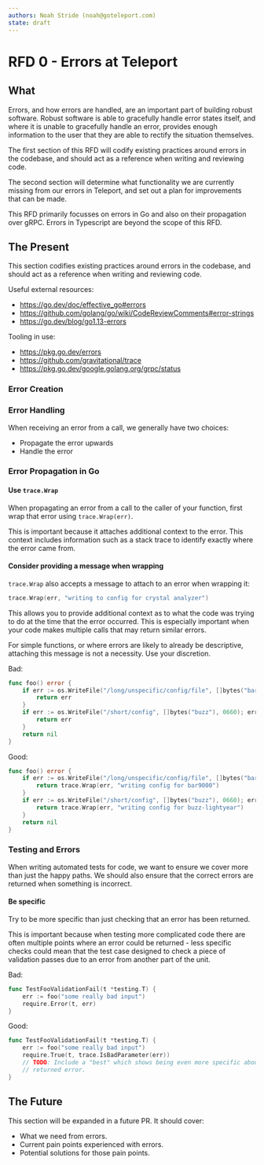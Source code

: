 ```yaml
---
authors: Noah Stride (noah@goteleport.com)
state: draft
---
```


# RFD 0 - Errors at Teleport

## What

Errors, and how errors are handled, are an important part of building robust
software. Robust software is able to gracefully handle error states itself, and
where it is unable to gracefully handle an error, provides enough information
to the user that they are able to rectify the situation themselves.

The first section of this RFD will codify existing practices around errors in
the codebase, and should act as a reference when writing and reviewing code.

The second section will determine what functionality we are currently missing
from our errors in Teleport, and set out a plan for improvements that can be
made.

This RFD primarily focusses on errors in Go and also on their propagation over
gRPC. Errors in Typescript are beyond the scope of this RFD.

## The Present

This section codifies existing practices around errors in the codebase, and
should act as a reference when writing and reviewing code.

Useful external resources:

- <https://go.dev/doc/effective_go#errors>
- <https://github.com/golang/go/wiki/CodeReviewComments#error-strings>
- <https://go.dev/blog/go1.13-errors>

Tooling in use:

- <https://pkg.go.dev/errors>
- <https://github.com/gravitational/trace>
- <https://pkg.go.dev/google.golang.org/grpc/status>

### Error Creation

### Error Handling

When receiving an error from a call, we generally have two choices:

- Propagate the error upwards
- Handle the error

### Error Propagation in Go

#### Use `trace.Wrap`

When propagating an error from a call to the caller of your function, first wrap
that error using `trace.Wrap(err)`.

This is important because it attaches additional context to the error. This
context includes information such as a stack trace to identify exactly where
the error came from.

#### Consider providing a message when wrapping

`trace.Wrap` also accepts a message to attach to an error when wrapping it:

```go
trace.Wrap(err, "writing to config for crystal analyzer")
```

This allows you to provide additional context as to what the code was trying to
do at the time that the error occurred. This is especially important when your
code makes multiple calls that may return similar errors.

For simple functions, or where errors are likely to already be descriptive,
attaching this message is not a necessity. Use your discretion.

Bad:

```go
func foo() error {
    if err := os.WriteFile("/long/unspecific/config/file", []bytes("bar"), 0660); err != nil {
        return err
    }
    if err := os.WriteFile("/short/config", []bytes("buzz"), 0660); err != nil {
        return err
    }
    return nil
}
```

Good:

```go
func foo() error {
    if err := os.WriteFile("/long/unspecific/config/file", []bytes("bar"), 0660); err != nil {
        return trace.Wrap(err, "writing config for bar9000")
    }
    if err := os.WriteFile("/short/config", []bytes("buzz"), 0660); err != nil {
        return trace.Wrap(err, "writing config for buzz-lightyear")
    }
    return nil
}
```

### Testing and Errors

When writing automated tests for code, we want to ensure we cover more than
just the happy paths. We should also ensure that the correct errors are
returned when something is incorrect.

#### Be specific

Try to be more specific than just checking that an error has been returned.

This is important because when testing more complicated code there are often
multiple points where an error could be returned - less specific checks could
mean that the test case designed to check a piece of validation passes due to an
error from another part of the unit.

Bad:

```go
func TestFooValidationFail(t *testing.T) {
    err := foo("some really bad input")
    require.Error(t, err)
}
```

Good:

```go
func TestFooValidationFail(t *testing.T) {
    err := foo("some really bad input")
    require.True(t, trace.IsBadParameter(err))
    // TODO: Include a "best" which shows being even more specific about the
    // returned error.
}
```

## The Future

This section will be expanded in a future PR. It should cover:

- What we need from errors.
- Current pain points experienced with errors.
- Potential solutions for those pain points.
